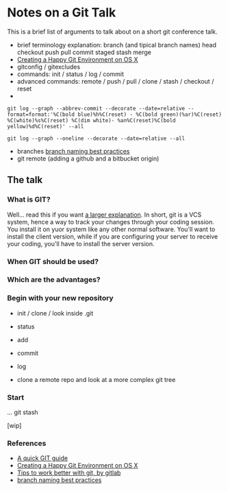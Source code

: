 # Notes on a Git Talk

This is a brief list of arguments to talk about on a short git conference talk.

* brief terminology explanation: branch (and tipical branch names) head checkout push pull commit staged stash merge
* [Creating a Happy Git Environment on OS X](https://gist.github.com/trey/2722934)
* gitconfig / gitexcludes
* commands: init / status / log / commit 
* advanced commands: remote / push / pull / clone / stash / checkout / reset
* 

```
git log --graph --abbrev-commit --decorate --date=relative --format=format:'%C(bold blue)%h%C(reset) - %C(bold green)(%ar)%C(reset) %C(white)%s%C(reset) %C(dim white)- %an%C(reset)%C(bold yellow)%d%C(reset)' --all
```

```
git log --graph --oneline --decorate --date=relative --all
```
* branches [branch naming best practices](http://stackoverflow.com/questions/273695/git-branch-naming-best-practices)
* git remote (adding a github and a bitbucket origin)

## The talk

### What is GIT? 
Well... read this if you want [a larger explanation](https://git-scm.com/book/en/v2/Getting-Started-Git-Basics).
In short, git is a VCS system, hence a way to track your changes through your coding session. You install it on yuor system like any other normal software. You'll want to install the client version, while if you are configuring your server to receive your coding, you'll have to install the server version.

### When GIT should be used?

### Which are the advantages?

### Begin with your new repository
* init / clone / look inside .git
* status
* add
* commit
* log

* clone a remote repo and look at a more complex git tree

### Start 
...
git stash



[wip]

### References
* [A quick GIT guide](http://rogerdudler.github.io/git-guide/)
* [Creating a Happy Git Environment on OS X](https://gist.github.com/trey/2722934)
* [Tips to work better with git, by gitlab](https://about.gitlab.com/2015/02/19/8-tips-to-help-you-work-better-with-git/)
* [branch naming best practices](http://stackoverflow.com/questions/273695/git-branch-naming-best-practices)
